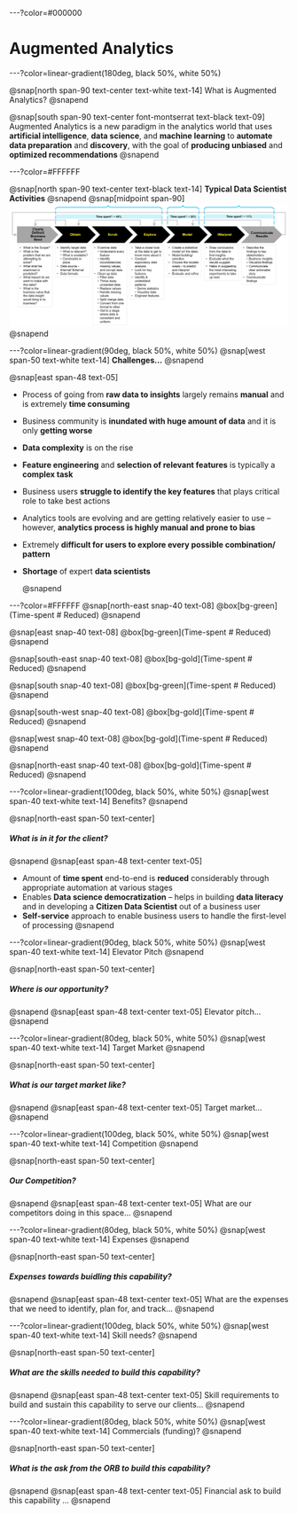 ---?color=#000000
# Augmented Analytics

---?color=linear-gradient(180deg, black 50%, white 50%)

@snap[north span-90 text-center text-white text-14]
What is Augmented Analytics?
@snapend

@snap[south span-90 text-center font-montserrat text-black text-09]
Augmented Analytics is a new paradigm in the analytics world that uses **artificial intelligence**, **data science**, and **machine learning** to **automate data preparation** and **discovery**, with the goal of **producing unbiased** and **optimized recommendations**
@snapend

---?color=#FFFFFF

@snap[north span-90 text-center text-black text-14]
<b>Typical Data Scientist Activities</b>
@snapend
@snap[midpoint span-90]
![DataScientistActivities](assets/img/data-scientist-activities.png)
@snapend

---?color=linear-gradient(90deg, black 50%, white 50%)
@snap[west span-50 text-white text-14]
<b>Challenges...</b>
@snapend

@snap[east span-48 text-05]
- Process of going from **raw data to insights** largely remains **manual** and is extremely **time consuming**<p>
- Business community is **inundated with huge amount of data** and it is only **getting worse**<p>
- **Data complexity** is on the rise<p>
- **Feature engineering** and **selection of relevant features** is typically a **complex task**<p>
- Business users **struggle to identify the key features** that plays critical role to take best actions<p>
- Analytics tools are evolving and are getting relatively easier to use – however, **analytics process is highly manual and prone to bias**<p>
- Extremely **difficult for users to explore every possible combination/ pattern**<p>
- **Shortage** of expert **data scientists**<p>
@snapend
  
---?color=#FFFFFF
@snap[north-east snap-40 text-08]
@box[bg-green](Time-spent # Reduced)
@snapend

@snap[east snap-40 text-08]
@box[bg-green](Time-spent # Reduced)
@snapend

@snap[south-east snap-40 text-08]
@box[bg-gold](Time-spent # Reduced)
@snapend

@snap[south snap-40 text-08]
@box[bg-green](Time-spent # Reduced)
@snapend

@snap[south-west snap-40 text-08]
@box[bg-gold](Time-spent # Reduced)
@snapend

@snap[west snap-40 text-08]
@box[bg-gold](Time-spent # Reduced)
@snapend

@snap[north-east snap-40 text-08]
@box[bg-gold](Time-spent # Reduced)
@snapend

---?color=linear-gradient(100deg, black 50%, white 50%)
@snap[west span-40 text-white text-14]
Benefits?
@snapend

@snap[north-east span-50 text-center]
##### What is in it for the client?
@snapend
@snap[east span-48 text-center text-05]
- Amount of **time spent** end-to-end is **reduced** considerably through appropriate automation at various stages
- Enables **Data science democratization** – helps in building **data literacy** and in developing a **Citizen Data Scientist** out of a business user
- **Self-service** approach to enable business users to handle the first-level of processing
@snapend

---?color=linear-gradient(90deg, black 50%, white 50%)
@snap[west span-40 text-white text-14]
Elevator Pitch
@snapend

@snap[north-east span-50 text-center]
##### Where is our opportunity?
@snapend
@snap[east span-48 text-center text-05]
Elevator pitch...
@snapend

---?color=linear-gradient(80deg, black 50%, white 50%)
@snap[west span-40 text-white text-14]
Target Market
@snapend

@snap[north-east span-50 text-center]
##### What is our target market like?
@snapend
@snap[east span-48 text-center text-05]
Target market...
@snapend


---?color=linear-gradient(100deg, black 50%, white 50%)
@snap[west span-40 text-white text-14]
Competition
@snapend

@snap[north-east span-50 text-center]
##### Our Competition?
@snapend
@snap[east span-48 text-center text-05]
What are our competitors doing in this space...
@snapend

---?color=linear-gradient(80deg, black 50%, white 50%)
@snap[west span-40 text-white text-14]
Expenses
@snapend

@snap[north-east span-50 text-center]
##### Expenses towards buidling this capability?
@snapend
@snap[east span-48 text-center text-05]
What are the expenses that we need to identify, plan for, and track...
@snapend

---?color=linear-gradient(100deg, black 50%, white 50%)
@snap[west span-40 text-white text-14]
Skill needs?
@snapend

@snap[north-east span-50 text-center]
##### What are the skills needed to build this capability?
@snapend
@snap[east span-48 text-center text-05]
Skill requirements to build and sustain this capability to serve our clients...
@snapend

---?color=linear-gradient(80deg, black 50%, white 50%)
@snap[west span-40 text-white text-14]
Commercials (funding)?
@snapend

@snap[north-east span-50 text-center]
##### What is the ask from the ORB to build this capability?
@snapend
@snap[east span-48 text-center text-05]
Financial ask to build this capability ...
@snapend
